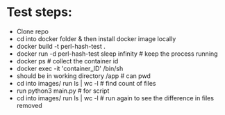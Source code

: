 # Test steps:
- Clone repo 
- cd into docker folder & then install docker image locally
- docker build -t perl-hash-test .
- docker run -d perl-hash-test sleep infinity # keep the process running
- docker ps # collect the container id
- docker exec -it 'container_ID' /bin/sh
- should be in working directory /app # can pwd
- cd into images/ run ls | wc -l # find count of files
- run python3 main.py # for script
- cd into images/ run ls | wc -l # run again to see the difference in files removed
